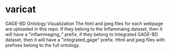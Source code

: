 # varicat
GAGE-BD Ontology Visualization
The html and jpeg files for each webpage are uploaded in this repo. If they belong to the Inflammaing dataset, then it will have a "inflammaging_" prefix, if they belong to Integrated GAGE-BD dataset, then it will have a "integrated_gage" prefix. Html and jpeg files with prefixes belong to the full ontology.
